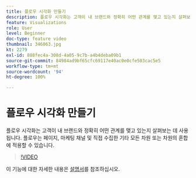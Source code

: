```yaml
---
title: 플로우 시각화 만들기
description: 플로우 시각화는 고객이 내 브랜드와 정확히 어떤 관계를 맺고 있는지 살펴보는 데 사용됩니다. 플로우는 페이지, 마케팅 채널 및 직접 수집한 기타 모든 차원 또는 차원의 혼합에 적용할 수 있습니다.
feature: Visualizations
role: User
level: Beginner
doc-type: feature video
thumbnail: 346063.jpg
kt: 2279
exl-id: 888fec4a-308d-4a05-9c7b-a4b4deba09b1
source-git-commit: 84984ad9bf65cfc69117e40ac0e0cfe503cac5e5
workflow-type: tm+mt
source-wordcount: '94'
ht-degree: 100%

---
```


# 플로우 시각화 만들기

플로우 시각화는 고객이 내 브랜드와 정확히 어떤 관계를 맺고 있는지 살펴보는 데 사용됩니다. 플로우는 페이지, 마케팅 채널 및 직접 수집한 기타 모든 차원 또는 차원의 혼합에 적용할 수 있습니다.

>[!VIDEO](https://video.tv.adobe.com/v/346063/?quality=12&learn=on)

이 기능에 대한 자세한 내용은 [설명서](https://experienceleague.adobe.com/docs/analytics/analyze/analysis-workspace/visualizations/flow/flow.html?lang=ko-kr)를 참조하십시오.
